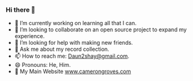 ### Hi there 👋

- 🔭 I’m currently working on learning all that I can.
- 👯 I’m looking to collaborate on an open source project to expand my experience.
- 🤔 I’m looking for help with making new friends.
- 💬 Ask me about my record collection.
- 📫 How to reach me: Daun2shay@gmail.com.
- 😄 Pronouns: He, Him.
- 🔗 My Main Website www.camerongroves.com
